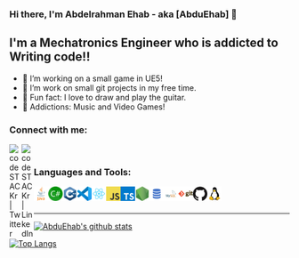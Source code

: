 

<!--
**AbduEhab/AbduEhab** is a ✨ _special_ ✨ repository because its `README.md` (this file) appears on your GitHub profile.

Here are some ideas to get you started:

- 🔭 I’m currently working on ...
- 🌱 I’m currently learning ...
- 👯 I’m looking to collaborate on ...
- 🤔 I’m looking for help with ...
- 💬 Ask me about ...
- 📫 How to reach me: ...
- 😄 Pronouns: ...
- ⚡ Fun fact: ...
-->
### Hi there, I'm Abdelrahman Ehab - aka [AbduEhab] 👋

## I'm a Mechatronics Engineer who is addicted to Writing code!!
- 💪 I’m working on a small game in UE5!
- 🔬 I’m work on small git projects in my free time.
- 💽 Fun fact: I love to draw and play the guitar.
- 👯 Addictions: Music and Video Games!

### Connect with me:

[<img align="left" alt="codeSTACKr | Twitter" width="22px" src="https://cdn.jsdelivr.net/npm/simple-icons@v3/icons/twitter.svg" />][twitter]
[<img align="left" alt="codeSTACKr | LinkedIn" width="22px" src="https://cdn.jsdelivr.net/npm/simple-icons@v3/icons/linkedin.svg" />][linkedin]

<br />

### Languages and Tools:

[<img align="left" alt="Java" width="26px" src="https://raw.githubusercontent.com/github/explore/80688e429a7d4ef2fca1e82350fe8e3517d3494d/topics/java/java.png" />][Java]
[<img align="left" alt="C#" width="26px" src="https://raw.githubusercontent.com/github/explore/80688e429a7d4ef2fca1e82350fe8e3517d3494d/topics/csharp/csharp.png" />][C#]
[<img align="left" alt="C++" width="26px" src="https://raw.githubusercontent.com/github/explore/80688e429a7d4ef2fca1e82350fe8e3517d3494d/topics/cpp/cpp.png" />][C++]
[<img align="left" alt="Visual Studio Code" width="26px" src="https://raw.githubusercontent.com/github/explore/80688e429a7d4ef2fca1e82350fe8e3517d3494d/topics/visual-studio-code/visual-studio-code.png" />][Code]
[<img align="left" alt="React" width="26px" src="https://raw.githubusercontent.com/github/explore/80688e429a7d4ef2fca1e82350fe8e3517d3494d/topics/react/react.png" />][React]
[<img align="left" alt="JavaScript" width="26px" src="https://raw.githubusercontent.com/github/explore/80688e429a7d4ef2fca1e82350fe8e3517d3494d/topics/javascript/javascript.png" />][JavaScript]
[<img align="left" alt="TypeScript" width="26px" src="https://raw.githubusercontent.com/github/explore/80688e429a7d4ef2fca1e82350fe8e3517d3494d/topics/typescript/typescript.png" />][TypeScript]
[<img align="left" alt="Node.js" width="26px" src="https://raw.githubusercontent.com/github/explore/80688e429a7d4ef2fca1e82350fe8e3517d3494d/topics/nodejs/nodejs.png" />][Node]
[<img align="left" alt="SQL" width="26px" src="https://raw.githubusercontent.com/github/explore/80688e429a7d4ef2fca1e82350fe8e3517d3494d/topics/sql/sql.png" />][SQL]
[<img align="left" alt="MySQL" width="26px" src="https://raw.githubusercontent.com/github/explore/80688e429a7d4ef2fca1e82350fe8e3517d3494d/topics/mysql/mysql.png" />][MySQL]
[<img align="left" alt="Git" width="26px" src="https://raw.githubusercontent.com/github/explore/80688e429a7d4ef2fca1e82350fe8e3517d3494d/topics/git/git.png" />][Git]
[<img align="left" alt="GitHub" width="26px" src="https://raw.githubusercontent.com/github/explore/78df643247d429f6cc873026c0622819ad797942/topics/github/github.png" />][GitHub]
[<img align="left" alt="GitHub" width="26px" src="https://raw.githubusercontent.com/github/explore/80688e429a7d4ef2fca1e82350fe8e3517d3494d/topics/linux/linux.png" />][Linux]


<br />
<br />

---

[![AbduEhab's github stats](https://github-readme-stats.vercel.app/api?username=AbduEhab&show_icons=true&count_private=true)](https://github-readme-stats-neon-nine.vercel.app)

[![Top Langs](https://github-readme-stats.vercel.app/api/top-langs/?username=AbduEhab&langs_count=6)](https://github-readme-stats-neon-nine.vercel.app)

[twitter]: https://twitter.com/itsabduehab
[linkedin]: https://www.linkedin.com/in/abdelrahman-ehab-ab68a91b2/
[Java]: https://github.com/topics/java
[C#]: https://en.wikipedia.org/wiki/C_Sharp_(programming_language)
[C++]: https://github.com/topics/cpp
[Code]: https://github.com/topics/visual-studio-code
[React]: https://github.com/topics/react
[JavaScript]: https://github.com/topics/javascript
[TypeScript]: https://github.com/topics/typescript
[Node]: https://github.com/topics/nodejs
[SQL]: https://github.com/topics/sql
[MySQL]: https://github.com/topics/mysql
[Git]: https://github.com/topics/git
[GitHub]: https://github.com/topics/github
[Linux]: https://github.com/topics/linux

